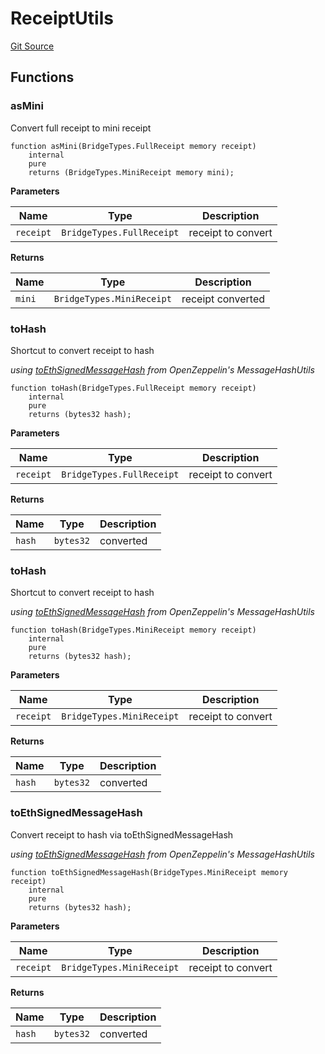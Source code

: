 # ReceiptUtils
[Git Source](https://github.com/ambrosus/token-bridge/blob/1106b61cbc37ad86299178c6d334722a2ad64d7d/contracts/utils/ReceiptUtils.sol)


## Functions
### asMini

Convert full receipt to mini receipt


```solidity
function asMini(BridgeTypes.FullReceipt memory receipt)
    internal
    pure
    returns (BridgeTypes.MiniReceipt memory mini);
```
**Parameters**

|Name|Type|Description|
|----|----|-----------|
|`receipt`|`BridgeTypes.FullReceipt`|receipt to convert|

**Returns**

|Name|Type|Description|
|----|----|-----------|
|`mini`|`BridgeTypes.MiniReceipt`|receipt converted|


### toHash

Shortcut to convert receipt to hash

*using [toEthSignedMessageHash](https://docs.openzeppelin.com/contracts/5.x/api/utils#MessageHashUtils-toEthSignedMessageHash-bytes32-) from OpenZeppelin's MessageHashUtils*


```solidity
function toHash(BridgeTypes.FullReceipt memory receipt)
    internal
    pure
    returns (bytes32 hash);
```
**Parameters**

|Name|Type|Description|
|----|----|-----------|
|`receipt`|`BridgeTypes.FullReceipt`|receipt to convert|

**Returns**

|Name|Type|Description|
|----|----|-----------|
|`hash`|`bytes32`|converted|


### toHash

Shortcut to convert receipt to hash

*using [toEthSignedMessageHash](https://docs.openzeppelin.com/contracts/5.x/api/utils#MessageHashUtils-toEthSignedMessageHash-bytes32-) from OpenZeppelin's MessageHashUtils*


```solidity
function toHash(BridgeTypes.MiniReceipt memory receipt)
    internal
    pure
    returns (bytes32 hash);
```
**Parameters**

|Name|Type|Description|
|----|----|-----------|
|`receipt`|`BridgeTypes.MiniReceipt`|receipt to convert|

**Returns**

|Name|Type|Description|
|----|----|-----------|
|`hash`|`bytes32`|converted|


### toEthSignedMessageHash

Convert receipt to hash via toEthSignedMessageHash

*using [toEthSignedMessageHash](https://docs.openzeppelin.com/contracts/5.x/api/utils#MessageHashUtils-toEthSignedMessageHash-bytes32-) from OpenZeppelin's MessageHashUtils*


```solidity
function toEthSignedMessageHash(BridgeTypes.MiniReceipt memory receipt)
    internal
    pure
    returns (bytes32 hash);
```
**Parameters**

|Name|Type|Description|
|----|----|-----------|
|`receipt`|`BridgeTypes.MiniReceipt`|receipt to convert|

**Returns**

|Name|Type|Description|
|----|----|-----------|
|`hash`|`bytes32`|converted|


